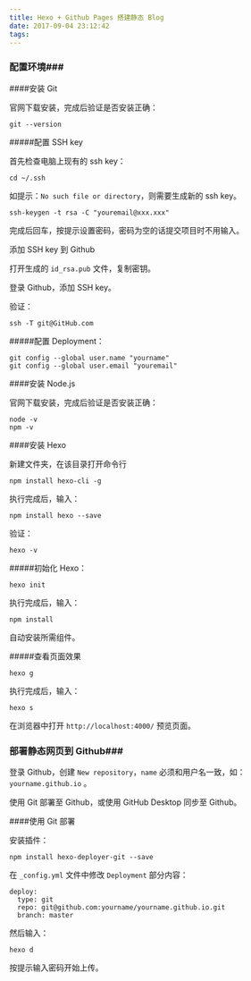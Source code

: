 ```yaml
---
title: Hexo + Github Pages 搭建静态 Blog
date: 2017-09-04 23:12:42
tags:
---
```


### 配置环境###

####安装 Git

官网下载安装，完成后验证是否安装正确：

```
git --version
```

#####配置 SSH key

首先检查电脑上现有的 ssh key：

```
cd ~/.ssh
```

如提示：`No such file or directory`，则需要生成新的 ssh key。

```
ssh-keygen -t rsa -C "youremail@xxx.xxx"
```

完成后回车，按提示设置密码，密码为空的话提交项目时不用输入。

添加 SSH key 到 Github

打开生成的 `id_rsa.pub`  文件，复制密钥。

登录 Github，添加 SSH key。

验证：

```
ssh -T git@GitHub.com
```

#####配置 Deployment：

```
git config --global user.name "yourname"
git config --global user.email "youremail"
```



####安装 Node.js

官网下载安装，完成后验证是否安装正确：

``` 
node -v
npm -v
```



####安装 Hexo

新建文件夹，在该目录打开命令行

```
npm install hexo-cli -g
```

执行完成后，输入：

```
npm install hexo --save
```

验证：

```
hexo -v
```



#####初始化 Hexo：

```
hexo init
```

执行完成后，输入：

```
npm install
```

自动安装所需组件。



#####查看页面效果

```
hexo g
```

执行完成后，输入：

```
hexo s
```

在浏览器中打开 `http://localhost:4000/`  预览页面。



### 部署静态网页到 Github###

登录 Github，创建 `New repository`，`name` 必须和用户名一致，如：`yourname.github.io` 。

使用 Git 部署至 Github，或使用 GitHub Desktop 同步至 Github。



####使用 Git 部署

安装插件：

```
npm install hexo-deployer-git --save
```

在 `_config.yml`  文件中修改 `Deployment`  部分内容：

```
deploy:
  type: git
  repo: git@github.com:yourname/yourname.github.io.git
  branch: master
```

然后输入：

```
hexo d
```

按提示输入密码开始上传。​

